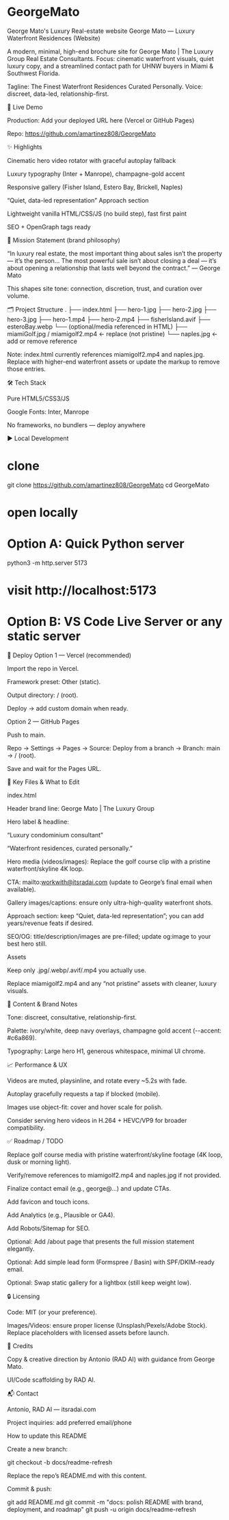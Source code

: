 # GeorgeMato
George Mato's Luxury Real-estate website
George Mato — Luxury Waterfront Residences (Website)

A modern, minimal, high-end brochure site for George Mato | The Luxury Group Real Estate Consultants.
Focus: cinematic waterfront visuals, quiet luxury copy, and a streamlined contact path for UHNW buyers in Miami & Southwest Florida.

Tagline: The Finest Waterfront Residences Curated Personally.
Voice: discreet, data-led, relationship-first.

🔗 Live Demo

Production: Add your deployed URL here (Vercel or GitHub Pages)

Repo: https://github.com/amartinez808/GeorgeMato

✨ Highlights

Cinematic hero video rotator with graceful autoplay fallback

Luxury typography (Inter + Manrope), champagne-gold accent

Responsive gallery (Fisher Island, Estero Bay, Brickell, Naples)

“Quiet, data-led representation” Approach section

Lightweight vanilla HTML/CSS/JS (no build step), fast first paint

SEO + OpenGraph tags ready

🧭 Mission Statement (brand philosophy)

“In luxury real estate, the most important thing about sales isn’t the property — it’s the person… The most powerful sale isn’t about closing a deal — it’s about opening a relationship that lasts well beyond the contract.” — George Mato

This shapes site tone: connection, discretion, trust, and curation over volume.

🗂 Project Structure
.
├── index.html
├── hero-1.jpg
├── hero-2.jpg
├── hero-3.jpg
├── hero-1.mp4
├── hero-2.mp4
├── fisherIsland.avif
├── esteroBay.webp
└── (optional/media referenced in HTML)
    ├── miamiGolf.jpg / miamigolf2.mp4  ← replace (not pristine)
    └── naples.jpg                     ← add or remove reference


Note: index.html currently references miamigolf2.mp4 and naples.jpg. Replace with higher-end waterfront assets or update the markup to remove those entries.

🛠 Tech Stack

Pure HTML5/CSS3/JS

Google Fonts: Inter, Manrope

No frameworks, no bundlers — deploy anywhere

▶️ Local Development
# clone
git clone https://github.com/amartinez808/GeorgeMato
cd GeorgeMato

# open locally
# Option A: Quick Python server
python3 -m http.server 5173
# visit http://localhost:5173

# Option B: VS Code Live Server or any static server

🚀 Deploy
Option 1 — Vercel (recommended)

Import the repo in Vercel.

Framework preset: Other (static).

Output directory: / (root).

Deploy → add custom domain when ready.

Option 2 — GitHub Pages

Push to main.

Repo → Settings → Pages → Source: Deploy from a branch → Branch: main → / (root).

Save and wait for the Pages URL.

🧩 Key Files & What to Edit

index.html

Header brand line:
George Mato | The Luxury Group

Hero label & headline:

“Luxury condominium consultant”

“Waterfront residences, curated personally.”

Hero media (videos/images):
Replace the golf course clip with a pristine waterfront/skyline 4K loop.

CTA: mailto:workwith@itsradai.com (update to George’s final email when available).

Gallery images/captions: ensure only ultra-high-quality waterfront shots.

Approach section: keep “Quiet, data-led representation”; you can add years/revenue feats if desired.

SEO/OG: title/description/images are pre-filled; update og:image to your best hero still.

Assets

Keep only .jpg/.webp/.avif/.mp4 you actually use.

Replace miamigolf2.mp4 and any “not pristine” assets with cleaner, luxury visuals.

🎨 Content & Brand Notes

Tone: discreet, consultative, relationship-first.

Palette: ivory/white, deep navy overlays, champagne gold accent (--accent: #c6a869).

Typography: Large hero H1, generous whitespace, minimal UI chrome.

📈 Performance & UX

Videos are muted, playsinline, and rotate every ~5.2s with fade.

Autoplay gracefully requests a tap if blocked (mobile).

Images use object-fit: cover and hover scale for polish.

Consider serving hero videos in H.264 + HEVC/VP9 for broader compatibility.

✅ Roadmap / TODO

 Replace golf course media with pristine waterfront/skyline footage (4K loop, dusk or morning light).

 Verify/remove references to miamigolf2.mp4 and naples.jpg if not provided.

 Finalize contact email (e.g., george@…) and update CTAs.

 Add favicon and touch icons.

 Add Analytics (e.g., Plausible or GA4).

 Add Robots/Sitemap for SEO.

 Optional: Add /about page that presents the full mission statement elegantly.

 Optional: Add simple lead form (Formspree / Basin) with SPF/DKIM-ready email.

 Optional: Swap static gallery for a lightbox (still keep weight low).

🔒 Licensing

Code: MIT (or your preference).

Images/Videos: ensure proper license (Unsplash/Pexels/Adobe Stock). Replace placeholders with licensed assets before launch.

🤝 Credits

Copy & creative direction by Antonio (RAD AI) with guidance from George Mato.

UI/Code scaffolding by RAD AI.

📬 Contact

Antonio, RAD AI — itsradai.com

Project inquiries: add preferred email/phone

How to update this README

Create a new branch:

git checkout -b docs/readme-refresh


Replace the repo’s README.md with this content.

Commit & push:

git add README.md
git commit -m "docs: polish README with brand, deployment, and roadmap"
git push -u origin docs/readme-refresh
